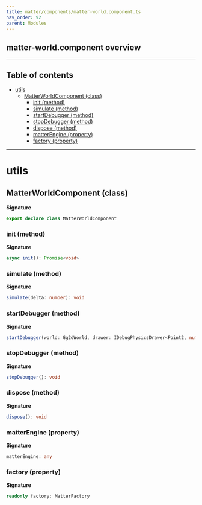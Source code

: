 ```yaml
---
title: matter/components/matter-world.component.ts
nav_order: 92
parent: Modules
---
```


## matter-world.component overview

---

<h2 class="text-delta">Table of contents</h2>

- [utils](#utils)
  - [MatterWorldComponent (class)](#matterworldcomponent-class)
    - [init (method)](#init-method)
    - [simulate (method)](#simulate-method)
    - [startDebugger (method)](#startdebugger-method)
    - [stopDebugger (method)](#stopdebugger-method)
    - [dispose (method)](#dispose-method)
    - [matterEngine (property)](#matterengine-property)
    - [factory (property)](#factory-property)

---

# utils

## MatterWorldComponent (class)

**Signature**

```ts
export declare class MatterWorldComponent
```

### init (method)

**Signature**

```ts
async init(): Promise<void>
```

### simulate (method)

**Signature**

```ts
simulate(delta: number): void
```

### startDebugger (method)

**Signature**

```ts
startDebugger(world: Gg2dWorld, drawer: IDebugPhysicsDrawer<Point2, number>): void
```

### stopDebugger (method)

**Signature**

```ts
stopDebugger(): void
```

### dispose (method)

**Signature**

```ts
dispose(): void
```

### matterEngine (property)

**Signature**

```ts
matterEngine: any
```

### factory (property)

**Signature**

```ts
readonly factory: MatterFactory
```
